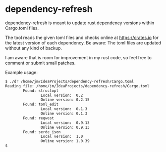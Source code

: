 # dependency-refresh

dependency-refresh is meant to update rust dependency versions within Cargo.toml files.

The tool reads the given toml files and checks online at https://crates.io for the latest version of each dependency. Be aware: The toml files are updated without any kind of backup.

I am aware that is room for improvement in my rust code, so feel free to comment or submit small patches.

Example usage:

```sh
$ ./dr /home/jm/IdeaProjects/dependency-refresh/Cargo.toml
Reading file: /home/jm/IdeaProjects/dependency-refresh/Cargo.toml
        Found: structopt
                Local version:  0.2
                Online version: 0.2.15
        Found: toml_edit
                Local version:  0.1.3
                Online version: 0.1.3
        Found: reqwest
                Local version:  0.9.13
                Online version: 0.9.13
        Found: serde_json
                Local version:  1.0
                Online version: 1.0.39
$
```
